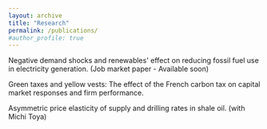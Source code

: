 ```yaml
---
layout: archive
title: "Research"
permalink: /publications/
#author_profile: true
---
```


Negative demand shocks and renewables' effect on reducing fossil fuel use in electricity generation. (Job market paper - Available soon)

Green taxes and yellow vests: The effect of the French carbon tax on capital market responses and firm performance.

Asymmetric price elasticity of supply and drilling rates in shale oil. (with Michi Toya)
